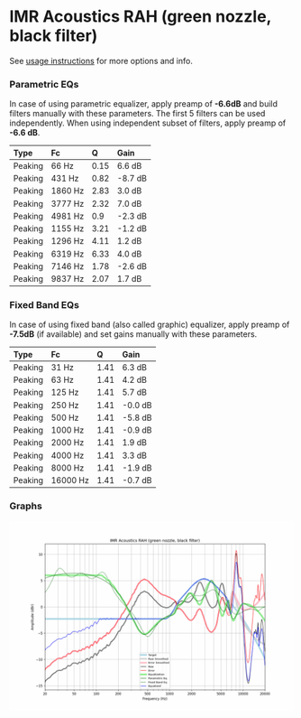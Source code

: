 # IMR Acoustics RAH (green nozzle, black filter)
See [usage instructions](https://github.com/jaakkopasanen/AutoEq#usage) for more options and info.

### Parametric EQs
In case of using parametric equalizer, apply preamp of **-6.6dB** and build filters manually
with these parameters. The first 5 filters can be used independently.
When using independent subset of filters, apply preamp of **-6.6 dB**.

| Type    | Fc      |    Q | Gain    |
|:--------|:--------|:-----|:--------|
| Peaking | 66 Hz   | 0.15 | 6.6 dB  |
| Peaking | 431 Hz  | 0.82 | -8.7 dB |
| Peaking | 1860 Hz | 2.83 | 3.0 dB  |
| Peaking | 3777 Hz | 2.32 | 7.0 dB  |
| Peaking | 4981 Hz | 0.9  | -2.3 dB |
| Peaking | 1155 Hz | 3.21 | -1.2 dB |
| Peaking | 1296 Hz | 4.11 | 1.2 dB  |
| Peaking | 6319 Hz | 6.33 | 4.0 dB  |
| Peaking | 7146 Hz | 1.78 | -2.6 dB |
| Peaking | 9837 Hz | 2.07 | 1.7 dB  |

### Fixed Band EQs
In case of using fixed band (also called graphic) equalizer, apply preamp of **-7.5dB**
(if available) and set gains manually with these parameters.

| Type    | Fc       |    Q | Gain    |
|:--------|:---------|:-----|:--------|
| Peaking | 31 Hz    | 1.41 | 6.3 dB  |
| Peaking | 63 Hz    | 1.41 | 4.2 dB  |
| Peaking | 125 Hz   | 1.41 | 5.7 dB  |
| Peaking | 250 Hz   | 1.41 | -0.0 dB |
| Peaking | 500 Hz   | 1.41 | -5.8 dB |
| Peaking | 1000 Hz  | 1.41 | -0.9 dB |
| Peaking | 2000 Hz  | 1.41 | 1.9 dB  |
| Peaking | 4000 Hz  | 1.41 | 3.3 dB  |
| Peaking | 8000 Hz  | 1.41 | -1.9 dB |
| Peaking | 16000 Hz | 1.41 | -0.7 dB |

### Graphs
![](./IMR%20Acoustics%20RAH%20(green%20nozzle,%20black%20filter).png)